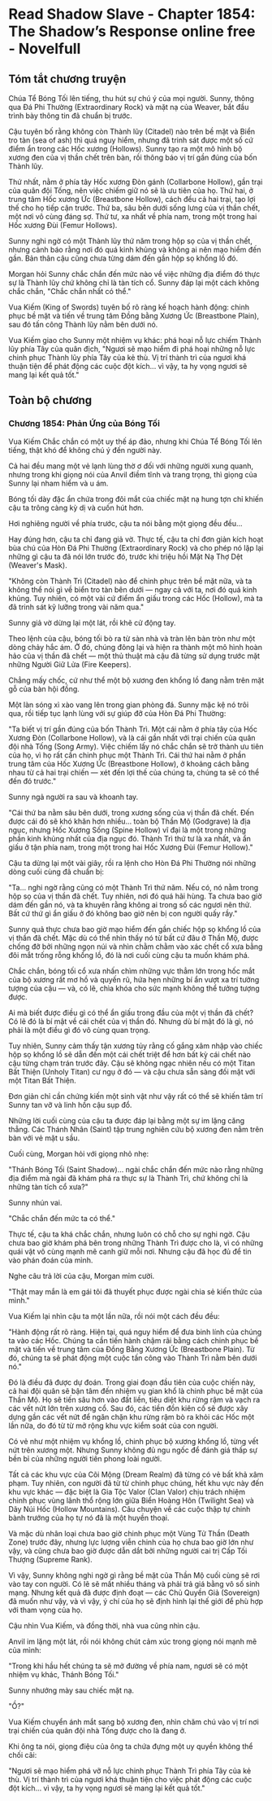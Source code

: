 # Read Shadow Slave - Chapter 1854: The Shadow’s Response online free - Novelfull

## Tóm tắt chương truyện

Chúa Tể Bóng Tối lên tiếng, thu hút sự chú ý của mọi người. Sunny, thông qua Đá Phi Thường (Extraordinary Rock) và mặt nạ của Weaver, bắt đầu trình bày thông tin đã chuẩn bị trước.

Cậu tuyên bố rằng không còn Thành lũy (Citadel) nào trên bề mặt và Biển tro tàn (sea of ash) thì quá nguy hiểm, nhưng đã trinh sát được một số cứ điểm ẩn trong các Hốc xương (Hollows). Sunny tạo ra một mô hình bộ xương đen của vị thần chết trên bàn, rồi thông báo vị trí gần đúng của bốn Thành lũy.

Thứ nhất, nằm ở phía tây Hốc xương Đòn gánh (Collarbone Hollow), gần trại của quân đội Tống, nên việc chiếm giữ nó sẽ là ưu tiên của họ. Thứ hai, ở trung tâm Hốc xương Ức (Breastbone Hollow), cách đều cả hai trại, tạo lợi thế cho họ tiếp cận trước. Thứ ba, sâu bên dưới sống lưng của vị thần chết, một nơi vô cùng đáng sợ. Thứ tư, xa nhất về phía nam, trong một trong hai Hốc xương Đùi (Femur Hollows).

Sunny nghi ngờ có một Thành lũy thứ năm trong hộp sọ của vị thần chết, nhưng cảnh báo rằng nơi đó quá kinh khủng và không ai nên mạo hiểm đến gần. Bản thân cậu cũng chưa từng dám đến gần hộp sọ khổng lồ đó.

Morgan hỏi Sunny chắc chắn đến mức nào về việc những địa điểm đó thực sự là Thành lũy chứ không chỉ là tàn tích cổ. Sunny đáp lại một cách không chắc chắn, "Chắc chắn nhất có thể."

Vua Kiếm (King of Swords) tuyên bố rõ ràng kế hoạch hành động: chinh phục bề mặt và tiến về trung tâm Đồng bằng Xương Ức (Breastbone Plain), sau đó tấn công Thành lũy nằm bên dưới nó.

Vua Kiếm giao cho Sunny một nhiệm vụ khác: phá hoại nỗ lực chiếm Thành lũy phía Tây của quân địch, "Ngươi sẽ mạo hiểm đi phá hoại những nỗ lực chinh phục Thành lũy phía Tây của kẻ thù. Vị trí thành trì của ngươi khá thuận tiện để phát động các cuộc đột kích... vì vậy, ta hy vọng ngươi sẽ mang lại kết quả tốt."

## Toàn bộ chương

### Chương 1854: Phản Ứng của Bóng Tối

Vua Kiếm Chắc chắn có một uy thế áp đảo, nhưng khi Chúa Tể Bóng Tối lên tiếng, thật khó để không chú ý đến người này.

Cả hai đều mang một vẻ lạnh lùng thờ ơ đối với những người xung quanh, nhưng trong khi giọng nói của Anvil điềm tĩnh và trang trọng, thì giọng của Sunny lại nham hiểm và u ám.

Bóng tối dày đặc ẩn chứa trong đôi mắt của chiếc mặt nạ hung tợn chỉ khiến cậu ta trông càng kỳ dị và cuốn hút hơn.

Hơi nghiêng người về phía trước, cậu ta nói bằng một giọng đều đều...

Hay đúng hơn, cậu ta chỉ đang giả vờ. Thực tế, cậu ta chỉ đơn giản kích hoạt bùa chú của Hòn Đá Phi Thường (Extraordinary Rock) và cho phép nó lặp lại những gì cậu ta đã nói lớn trước đó, trước khi triệu hồi Mặt Nạ Thợ Dệt (Weaver's Mask).

"Không còn Thành Trì (Citadel) nào để chinh phục trên bề mặt nữa, và ta không thể nói gì về biển tro tàn bên dưới — ngay cả với ta, nơi đó quá kinh khủng. Tuy nhiên, có một vài cứ điểm ẩn giấu trong các Hốc (Hollow), mà ta đã trinh sát kỹ lưỡng trong vài năm qua."

Sunny giả vờ dừng lại một lát, rồi khẽ cử động tay.

Theo lệnh của cậu, bóng tối bò ra từ sàn nhà và tràn lên bàn tròn như một dòng chảy hắc ám. Ở đó, chúng đông lại và hiện ra thành một mô hình hoàn hảo của vị thần đã chết — một thủ thuật mà cậu đã từng sử dụng trước mặt những Người Giữ Lửa (Fire Keepers).

Chẳng mấy chốc, cứ như thể một bộ xương đen khổng lồ đang nằm trên mặt gỗ của bàn hội đồng.

Một làn sóng xì xào vang lên trong gian phòng đá. Sunny mặc kệ nó trôi qua, rồi tiếp tục lạnh lùng với sự giúp đỡ của Hòn Đá Phi Thường:

"Ta biết vị trí gần đúng của bốn Thành Trì. Một cái nằm ở phía tây của Hốc Xương Đòn (Collarbone Hollow), và là cái gần nhất với trại chiến của quân đội nhà Tống (Song Army). Việc chiếm lấy nó chắc chắn sẽ trở thành ưu tiên của họ, vì họ rất cần chinh phục một Thành Trì. Cái thứ hai nằm ở phần trung tâm của Hốc Xương Ức (Breastbone Hollow), ở khoảng cách bằng nhau từ cả hai trại chiến — xét đến lợi thế của chúng ta, chúng ta sẽ có thể đến đó trước."

Sunny ngả người ra sau và khoanh tay.

"Cái thứ ba nằm sâu bên dưới, trong xương sống của vị thần đã chết. Đến được cái đó sẽ khó khăn hơn nhiều... toàn bộ Thần Mộ (Godgrave) là địa ngục, nhưng Hốc Xương Sống (Spine Hollow) vĩ đại là một trong những phần kinh khủng nhất của địa ngục đó. Thành Trì thứ tư là xa nhất, và ẩn giấu ở tận phía nam, trong một trong hai Hốc Xương Đùi (Femur Hollow)."

Cậu ta dừng lại một vài giây, rồi ra lệnh cho Hòn Đá Phi Thường nói những dòng cuối cùng đã chuẩn bị:

"Ta... nghi ngờ rằng cũng có một Thành Trì thứ năm. Nếu có, nó nằm trong hộp sọ của vị thần đã chết. Tuy nhiên, nơi đó quá hãi hùng. Ta chưa bao giờ dám đến gần nó, và ta khuyên rằng không ai trong số các ngươi nên thử. Bất cứ thứ gì ẩn giấu ở đó không bao giờ nên bị con người quấy rầy."

Sunny quả thực chưa bao giờ mạo hiểm đến gần chiếc hộp sọ khổng lồ của vị thần đã chết. Mặc dù có thể nhìn thấy nó từ bất cứ đâu ở Thần Mộ, được chống đỡ bởi những ngọn núi và nhìn chằm chằm vào xác chết cổ xưa bằng đôi mắt trống rỗng khổng lồ, đó là nơi cuối cùng cậu ta muốn khám phá.

Chắc chắn, bóng tối cổ xưa nhấn chìm những vực thẳm lớn trong hốc mắt của bộ xương rất mơ hồ và quyến rũ, hứa hẹn những bí ẩn vượt xa trí tưởng tượng của cậu — và, có lẽ, chìa khóa cho sức mạnh không thể tưởng tượng được.

Ai mà biết được điều gì có thể ẩn giấu trong đầu của một vị thần đã chết? Có lẽ đó là bí mật về cái chết của vị thần đó. Nhưng dù bí mật đó là gì, nó phải là một điều gì đó vô cùng quan trọng.

Tuy nhiên, Sunny cảm thấy tận xương tủy rằng cố gắng xâm nhập vào chiếc hộp sọ khổng lồ sẽ dẫn đến một cái chết triệt để hơn bất kỳ cái chết nào cậu từng chạm trán trước đây. Cậu sẽ không ngạc nhiên nếu có một Titan Bất Thiện (Unholy Titan) cư ngụ ở đó — và cậu chưa sẵn sàng đối mặt với một Titan Bất Thiện.

Đơn giản chỉ cần chứng kiến một sinh vật như vậy rất có thể sẽ khiến tâm trí Sunny tan vỡ và linh hồn cậu sụp đổ.

Những lời cuối cùng của cậu ta được đáp lại bằng một sự im lặng căng thẳng. Các Thánh Nhân (Saint) tập trung nghiên cứu bộ xương đen nằm trên bàn với vẻ mặt u sầu.

Cuối cùng, Morgan hỏi với giọng nhỏ nhẹ:

"Thánh Bóng Tối (Saint Shadow)... ngài chắc chắn đến mức nào rằng những địa điểm mà ngài đã khám phá ra thực sự là Thành Trì, chứ không chỉ là những tàn tích cổ xưa?"

Sunny nhún vai.

"Chắc chắn đến mức ta có thể."

Thực tế, cậu ta khá chắc chắn, nhưng luôn có chỗ cho sự nghi ngờ. Cậu chưa bao giờ khám phá bên trong những Thành Trì được cho là, vì có những quái vật vô cùng mạnh mẽ canh giữ mỗi nơi. Nhưng cậu đã học đủ để tin vào phán đoán của mình.

Nghe câu trả lời của cậu, Morgan mỉm cười.

"Thật may mắn là em gái tôi đã thuyết phục được ngài chia sẻ kiến thức của mình."

Vua Kiếm lại nhìn cậu ta một lần nữa, rồi nói một cách đều đều:

"Hành động rất rõ ràng. Hiện tại, quá nguy hiểm để đưa binh lính của chúng ta vào các Hốc. Chúng ta cần tiến hành chậm rãi bằng cách chinh phục bề mặt và tiến về trung tâm của Đồng Bằng Xương Ức (Breastbone Plain). Từ đó, chúng ta sẽ phát động một cuộc tấn công vào Thành Trì nằm bên dưới nó."

Đó là điều đã được dự đoán. Trong giai đoạn đầu tiên của cuộc chiến này, cả hai đội quân sẽ bận tâm đến nhiệm vụ gian khổ là chinh phục bề mặt của Thần Mộ. Họ sẽ tiến sâu hơn vào đất liền, tiêu diệt khu rừng rậm và vạch ra các vết nứt lớn trên xương cổ. Sau đó, các tiền đồn kiên cố sẽ được xây dựng gần các vết nứt để ngăn chặn khu rừng rậm bò ra khỏi các Hốc một lần nữa, do đó từ từ mở rộng khu vực kiểm soát của con người.

Có vẻ như một nhiệm vụ khổng lồ, chinh phục bộ xương khổng lồ, từng vết nứt trên xương một. Nhưng Sunny không đủ ngu ngốc để đánh giá thấp sự bền bỉ của những người tiên phong loài người.

Tất cả các khu vực của Cõi Mộng (Dream Realm) đã từng có vẻ bất khả xâm phạm. Tuy nhiên, con người đã từ từ chinh phục chúng, hết khu vực này đến khu vực khác — đặc biệt là Gia Tộc Valor (Clan Valor) chịu trách nhiệm chinh phục vùng lãnh thổ rộng lớn giữa Biển Hoàng Hôn (Twilight Sea) và Dãy Núi Hốc (Hollow Mountains). Câu chuyện về các cuộc thập tự chinh bành trướng của họ tự nó đã là một huyền thoại.

Và mặc dù nhân loại chưa bao giờ chinh phục một Vùng Tử Thần (Death Zone) trước đây, nhưng lực lượng viễn chinh của họ chưa bao giờ lớn như vậy, và cũng chưa bao giờ được dẫn dắt bởi những người cai trị Cấp Tối Thượng (Supreme Rank).

Vì vậy, Sunny không nghi ngờ gì rằng bề mặt của Thần Mộ cuối cùng sẽ rơi vào tay con người. Có lẽ sẽ mất nhiều tháng và phải trả giá bằng vô số sinh mạng. Nhưng kết quả đã được định đoạt — các Chủ Quyền Giả (Sovereign) đã muốn như vậy, và vì vậy, ý chí của họ sẽ định hình lại thế giới để phù hợp với tham vọng của họ.

Cậu nhìn Vua Kiếm, và đồng thời, nhà vua cũng nhìn cậu.

Anvil im lặng một lát, rồi nói không chút cảm xúc trong giọng nói mạnh mẽ của mình:

"Trong khi hầu hết chúng ta sẽ mở đường về phía nam, ngươi sẽ có một nhiệm vụ khác, Thánh Bóng Tối."

Sunny nhướng mày sau chiếc mặt nạ.

"Ồ?"

Vua Kiếm chuyển ánh mắt sang bộ xương đen, nhìn chăm chú vào vị trí nơi trại chiến của quân đội nhà Tống được cho là đang ở.

Khi ông ta nói, giọng điệu của ông ta chứa đựng một uy quyền không thể chối cãi:

"Ngươi sẽ mạo hiểm phá vỡ nỗ lực chinh phục Thành Trì phía Tây của kẻ thù. Vị trí thành trì của ngươi khá thuận tiện cho việc phát động các cuộc đột kích... vì vậy, ta hy vọng ngươi sẽ mang lại kết quả tốt."
